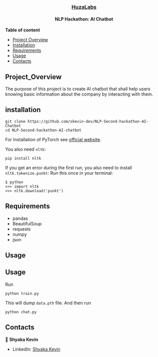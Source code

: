 <!-- <p align="center">
  <a href="">
    <img src='https://ibb.co/mrnrxkT' alt="HuzaLabs logo" width = 100px>
   </a>
</p> -->
<h3 align="center"><a href='https://www.huzalabs.com/'> HuzaLabs </a></h3>
<h4 align="center">NLP Hackathon: AI Chatbot</h4>


**Table of content**

- [Project Overview](#Project_Overview)
- [Installation](#installation)
- [Requirements](#Requirements)
- [Usage](#Usage)
- [Contacts](#Contacts)

## Project_Overview

The purpose of this project is to create AI chatbot that shall help users knowing basic information about the company by interacting with them.


## installation 
```
git clone https://github.com/skevin-dev/NLP-Second-hackathon-AI-Chatbot
cd NLP-Second-hackathon-AI-chatbot

```
For Installation of PyTorch see [official website](https://pytorch.org/).

You also need `nltk`:
 ```console
pip install nltk
 ```

If you get an error during the first run, you also need to install `nltk.tokenize.punkt`:
Run this once in your terminal:
 ```console
$ python
>>> import nltk
>>> nltk.download('punkt')
```

## Requirements

* pandas 
* BeautifulSoup
* requests
* numpy 
* json

## Usage

## Usage
Run
```console
python train.py
```
This will dump `data.pth` file. And then run
```console
python chat.py
```
## Contacts


👤 **Shyaka Kevin**
- LinkedIn: [Shyaka Kevin](https://www.linkedin.com/in/shyaka-kevin/)